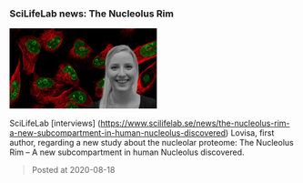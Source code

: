 ### SciLifeLab news: The Nucleolus Rim
![image](./images/news_20200818.jpg)

SciLifeLab [interviews] (https://www.scilifelab.se/news/the-nucleolus-rim-a-new-subcompartment-in-human-nucleolus-discovered) Lovisa, first author, regarding a new study about the nucleolar proteome: The Nucleolus Rim – A new subcompartment in human Nucleolus discovered.


> Posted at 2020-08-18




